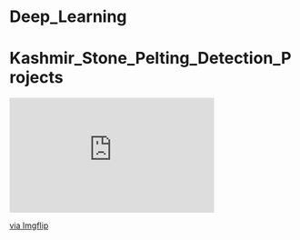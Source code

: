 # Deep_Learning

# Kashmir_Stone_Pelting_Detection_Projects
<div style="width:360px;max-width:100%;"><div style="height:0;padding-bottom:56.11%;position:relative;"><iframe width="360" height="202" style="position:absolute;top:0;left:0;width:100%;height:100%;" frameBorder="0" src="https://imgflip.com/embed/5bzj4v"></iframe></div><p><a href="https://imgflip.com/gif/5bzj4v">via Imgflip</a></p></div>
